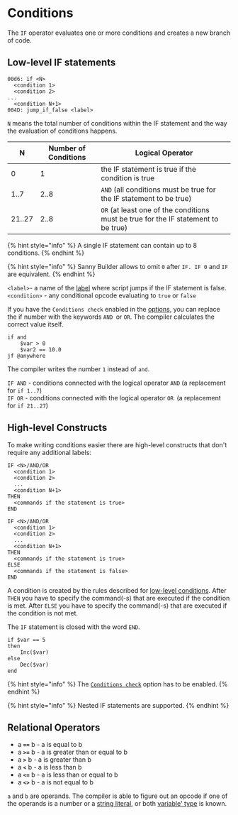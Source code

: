 # Conditions

The `IF` operator evaluates one or more conditions and creates a new branch of code.

## Low-level IF statements

`00d6: if <N>`\
`  <condition 1>`\
`  <condition 2>`\
`...`\
`  <condition N+1>`\
`004D: jump_if_false <label>`

`N` means the total number of conditions within the IF statement and the way the evaluation of conditions happens. 

| N      | Number of Conditions | Logical Operator                                                                   |
| ------ | -------------------- | ---------------------------------------------------------------------------------- |
| 0      | 1                    | the IF statement is true if the condition is true                                  |
| 1..7   | 2..8                 | `AND` (all conditions must be true for the IF statement to be true)                |
| 21..27 | 2..8                 | `OR` (at least one of the conditions must be true for the IF statement to be true) |

{% hint style="info" %}
A single IF statement can contain up to 8 conditions. 
{% endhint %}

{% hint style="info" %}
Sanny Builder allows to omit  `0` after `IF. IF 0` and  `IF` are equivalent.
{% endhint %}

`<label>`- a name of the [label](data-types.md#labels) where script jumps if the IF statement is false.\
`<condition>` - any conditional opcode evaluating to `true` or `false` 

If you have the  `Conditions check` enabled in the [options](../editor/options/general.md#check-conditions), you can replace the if number with the keywords `AND `or `OR`. The compiler calculates the correct value itself.

```
if and 
    $var > 0
    $var2 == 10.0
jf @anywhere
```

The compiler writes the number `1` instead of `and`.

`IF AND` - conditions connected with the logical operator `AND` (a replacement for `if 1..7`)\
`IF OR` - conditions connected with the logical operator `OR `(a replacement for `if 21..27`)

## High-level Constructs

To make writing conditions easier there are high-level constructs that don't require any additional labels:

`IF <N>/AND/OR`\
`  <condition 1>`\
`  <condition 2>`\
`  ...`\
`  <condition N+1>`\
`THEN`\
`  <commands if the statement is true>`\
`END`

`IF <N>/AND/OR`\
`  <condition 1>`\
`  <condition 2>`\
`  ...`\
`  <condition N+1>`\
`THEN`\
`  <commands if the statement is true>`\
`ELSE`\
`  <commands if the statement is false>`\
`END`

A condition is created by the rules described for [low-level conditions](conditions.md#low-level-if-statements). After `THEN` you have to specify the command(-s) that are executed if the condition is met. After `ELSE` you have to specify the command(-s) that are executed if the condition is not met.

The `IF` statement is closed with the word `END`.

```
if $var == 5
then
    Inc($var)
else
    Dec($var)
end
```

{% hint style="info" %}
The  [`Conditions check`](../editor/options/general.md#check-conditions) option  has to be enabled.
{% endhint %}

{% hint style="info" %}
Nested IF statements are supported.
{% endhint %}

## Relational Operators

* a **`==`** b - a is equal to b 
* a **`>=`** b - a is greater than or equal to b 
* a **`>`** b - a is greater than b 
* a **`<`** b - a is less than b 
* a **`<=`** b - a is less than or equal to b 
* a **`<>`** b - a is not equal to b

`a` and `b` are operands. The compiler is able to figure out an opcode if one of the operands is a number or a [string literal](data-types.md#string-literals), or both [variable' type](variables.md#var-end-construct) is known.
